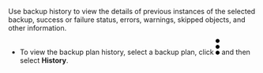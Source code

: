 Use backup history to view the details of previous instances of the selected backup, success or failure status, errors, warnings, skipped objects, and other information.

-   To view the backup plan history, select a backup plan, click ![""](Images/xat1689789993149.svg) and then select **History**.


